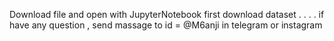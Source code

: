 Download file and open with JupyterNotebook 
first download dataset 
.
.
.
.
if have any question , send massage to id = @M6anji  in telegram or instagram 
